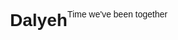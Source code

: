# Dalyeh
Time we've been together

<!DOCTYPE html>
<html lang="en">
<head>
  <meta charset="UTF-8">
  <title>Time Since</title>
  <style>
    body {
      font-family: Arial, sans-serif;
      display: flex;
      justify-content: center;
      align-items: center;
      height: 100vh;
      margin: 0;
      background: #fdfdfd;
    }
    #counter {
      font-size: 2.2em;
      font-weight: bold;
      color: #222;
      text-align: center;
    }
  </style>
</head>
<body>
  <div id="counter"></div>

  <script>
    const startDate = new Date("2024-10-20T00:46:00"); // <-- change this
    function updateCounter() {
      const now = new Date();
      const diff = now - startDate;
      
      const years = Math.floor(diff / (1000 * 60 * 60 * 24 * 365));
      const days = Math.floor(diff / (1000 * 60 * 60 * 24)) % 365;
      const hours = Math.floor(diff / (1000 * 60 * 60)) % 24;
      const minutes = Math.floor(diff / (1000 * 60)) % 60;
      const seconds = Math.floor(diff / 1000) % 60;

      document.getElementById("counter").textContent = 
        `${years}y ${days}d ${hours}h ${minutes}m ${seconds}s`;
    }
    setInterval(updateCounter, 1000);
    updateCounter();
  </script>
</body>
</html>
